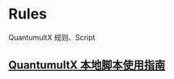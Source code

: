# Rules
QuantumultX 规则、Script

## [QuantumultX 本地脚本使用指南](https://github.com/scyrte/Rules/blob/master/QuantumultX/Scripts/README.md)
